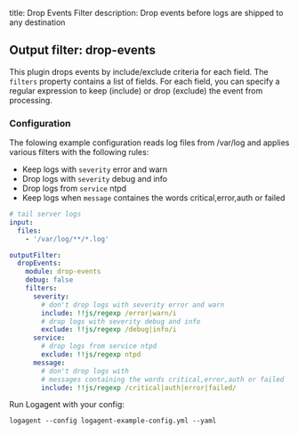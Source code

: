 title: Drop Events Filter 
description: Drop events before logs are shipped to any destination

## Output filter: drop-events

This plugin drops events by include/exclude criteria for each field. The `filters` property contains a list of fields. For each field, you can specify a regular expression to keep (include) or drop (exclude) the event from processing.

### Configuration 

The folowing example configuration reads log files from /var/log and applies various filters with the following rules: 

- Keep logs with `severity` error and warn
- Drop logs with `severity` debug and info 
- Drop logs from `service` ntpd
- Keep logs when `message` containes the words critical,error,auth or failed 


```yaml
# tail server logs
input: 
  files:
    - '/var/log/**/*.log'

outputFilter:
  dropEvents:
    module: drop-events
    debug: false
    filters:
      severity:
        # don't drop logs with severity error and warn
        include: !!js/regexp /error|warn/i
        # drop logs with severity debug and info 
        exclude: !!js/regexp /debug|info/i
      service:
        # drop logs from service ntpd
        exclude: !!js/regexp ntpd
      message: 
        # don't drop logs with 
        # messages containing the words critical,error,auth or failed 
        include: !!js/regexp /critical|auth|error|failed/

```

Run Logagent with your config: 

```
logagent --config logagent-example-config.yml --yaml
```

